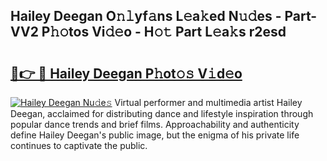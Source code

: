 ## Hailey Deegan O𝚗𝚕yf𝚊ns L𝚎a𝚔ed N𝚞𝚍es - Part-VV2 P𝚑𝚘tos Vi𝚍𝚎o - H𝚘𝚝 Part L𝚎a𝚔s r2esd

# <h2><a href="http://kf82dt.oniu.top/?m=Hailey+Deegan">🔗👉 🔴 Hailey Deegan P𝚑ot𝚘𝚜 V𝚒d𝚎o</a></h2>

[![Hailey Deegan Nu𝚍e𝚜](https://i.imgur.com/0qMVB7G.gif)](http://kf82dt.oniu.top/?m=Hailey+Deegan)
Virtual performer and multimedia artist Hailey Deegan, acclaimed for distributing dance and lifestyle inspiration through popular dance trends and brief films. Approachability and authenticity define Hailey Deegan's public image, but the enigma of his private life continues to captivate the public.  
